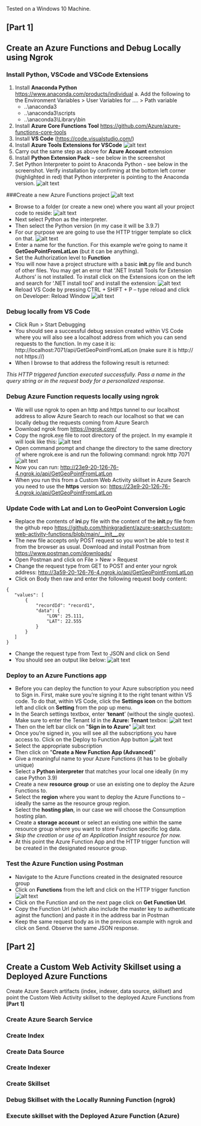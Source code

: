 Tested on a Windows 10 Machine.

## [Part 1]

## Create an Azure Functions and Debug Locally using Ngrok

### Install Python, VSCode and VSCode Extensions
1.	Install **Anaconda Python** https://www.anaconda.com/products/individual
a.	Add the following to the Environment Variables > User Variables for …. > Path variable
    * ..\anaconda3 
    * ..\anaconda3\scripts
    * ..\anaconda3\Library\bin
2.	Install **Azure Core Functions Tool** https://github.com/Azure/azure-functions-core-tools
3.	Install **VS Code** (https://code.visualstudio.com/)
4.	Install **Azure Tools Extensions for VSCode** 
![alt text](images/azuretools.png "Azure Tools")
5.	Carry out the same step as above for **Azure Account** extension
6.	Install **Python Extension Pack** – see below in the screenshot
7.	Set Python Interpreter to point to Anaconda Python - see below in the screenshot. Verify installation by confirming at the bottom left corner (highlighted in red) that Python interpreter is pointing to the Anaconda version.
![alt text](images/python379.png "Python Interpreter")

###Create a new Azure Functions project
![alt text](images/newfuncproject.png "New Functions Project")
* Browse to a folder (or create a new one) where you want all your project code to reside:
![alt text](images/projectfolder.png "New Project Folder")
 * Next select Python as the interpreter.
 * Then select the Python version (in my case it will be 3.9.7)
 * For our purpose we are going to use the HTTP trigger template so click on that. 
![alt text](images/httptrigger.png "Http Trigger")
 * Enter a name for the function. For this example we’re going to name it **GetGeoPointFromLatLon** (but it can be anything). 
 * Set the Authorization level to **Function**
 * You will now have a project structure with a basic __init__.py file and bunch of other files. You may get an error that ‘.NET Install Tools for Extension Authors’ is not installed. To install click on the Extensions icon on the left and search for ‘.NET install tool’ and install the extension:
![alt text](images/nettools.png "NET Tools")
 * Reload VS Code by pressing CTRL + SHIFT + P – type reload and click on Developer: Reload Window
![alt text](images/reloadcode.png "Reload VS Code")

### Debug locally from VS Code

 * Click Run > Start Debugging 
 *	You should see a successful debug session created within VS Code where you will also see a localhost address from which you can send requests to the function. In my case it is: http://localhost:7071/api/GetGeoPointFromLatLon (make sure it is http:// not https://)
 * When I browse to that address the following result is returned:

*This HTTP triggered function executed successfully. Pass a name in the query string or in the request body for a personalized response.*

### Debug Azure Function requests locally using ngrok

 * We will use ngrok to open an http and https tunnel to our localhost address to allow Azure Search to reach our localhost so that we can locally debug the requests coming from Azure Search
 * Download ngrok from https://ngrok.com/
 * Copy the ngrok.exe file to  root directory of the project. In my example it will look like this:
 ![alt text](images/ngrokfolder.png "Ngrok folder")
 * Open command prompt and change the directory to the same directory of where ngrok.exe is and run the following command: ngrok http 7071
 ![alt text](images/ngrokshell.png "Ngrok shell")
 * Now you can run: http://23e9-20-126-76-4.ngrok.io/api/GetGeoPointFromLatLon
 * When you run this from a Custom Web Activity skillset in Azure Search you need to use the **https** version so: https://23e9-20-126-76-4.ngrok.io/api/GetGeoPointFromLatLon

### Update Code with Lat and Lon to GeoPoint Conversion Logic

 * Replace the contents of __ini__.py file with the content of the __init__.py file from the github repo https://github.com/thinkgradient/azure-search-custom-web-activity-functions/blob/main/__init__.py
 * The new file accepts only POST request so you won’t be able to test it from the browser as usual. Download and install Postman from https://www.postman.com/downloads/
 * Open Postman and click on File > New > Request
 * Change the request type from GET to POST and enter your ngrok address: http://3a59-20-126-76-4.ngrok.io/api/GetGeoPointFromLatLon
 * Click on Body then raw and enter the following request body content:
 ```
 {
    "values": [
        {
            "recordId": "record1",
            "data": { 
                "LON": 25.111,
                "LAT": 22.555
            }
        }
    ]
}

 ```
 * Change the request type from Text to JSON and click on Send
 * You should see an output like below:
 ![alt text](images/postman.png "Postman")


### Deploy to an Azure Functions app

 * Before you can deploy the function to your Azure subscription you need to Sign in. First, make sure you’re signing it to the right tenant within VS code. To do that, within VS Code, click the **Settings icon** on the bottom left and click on **Setting** from the pop up menu. 
 * In the Search settings textbox, enter ‘**tenant**’ (without the single quotes). Make sure to enter the Tenant Id in the **Azure: Tenant** texbox:
 ![alt text](images/azuretenant.png "Azure Tenant")
 * Then on the left bar click on "**Sign in to Azure**"
  ![alt text](images/signinazure.png "Sign in to Azure")
 * Once you’re signed in, you will see all the subscriptions you have access to. Click on the Deploy to Function App button 
 ![alt text](images/deploytofunction.png "Deploy To Function")
 * Select the appropriate subscription
 * Then click on "**Create a New Function App (Advanced)**"
 * Give a meaningful name to your Azure Functions (it has to be globally unique)
 * Select a **Python interpreter** that matches your local one ideally (in my case Python 3.9)
 * Create a new **resource group** or use an existing one to deploy the Azure Functions to.
 * Select the **region** where you want to deploy the Azure Functions to – ideally the same as the resource group region. 
 * Select the **hosting plan**, in our case we will choose the Consumption hosting plan.
 * Create a **storage account** or select an existing one within the same resource group where you want to store Function specific log data.
 * *Skip the creation or use of an Application Insight resource for now.*
 * At this point the Azure Function App and the HTTP trigger function will be created in the designated resource group.

### Test the Azure Function using Postman
 * Navigate to the Azure Functions created in the designated resource group
 * Click on **Functions** from the left and click on the HTTP trigger function
  ![alt text](images/triggerfunction.png "Trigger function")
* Click on the Function and on the next page click on **Get Function Url**.
* Copy the Function Url (which also include the master key to authenticate aginst the function) and paste it in the address bar in Postman
* Keep the same request body as in the previous example with ngrok and click on Send. Observe the same JSON response.


## [Part 2]

## Create a Custom Web Activity Skillset using a Deployed Azure Functions

Create Azure Search artifacts (index, indexer, data source, skillset) and point the Custom Web Activity skillset to the deployed Azure Functions from **[Part 1]**

### Create Azure Search Service

### Create Index

### Create Data Source

### Create Indexer

### Create Skillset

### Debug Skillset with the Locally Running Function (ngrok)

### Execute skillset with the Deployed Azure Function (Azure)